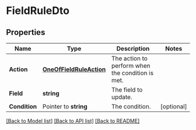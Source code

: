# FieldRuleDto

## Properties

Name | Type | Description | Notes
------------ | ------------- | ------------- | -------------
**Action** | [**OneOfFieldRuleAction**](oneOf&lt;FieldRuleAction&gt;.md) | The action to perform when the condition is met. | 
**Field** | **string** | The field to update. | 
**Condition** | Pointer to **string** | The condition. | [optional] 

[[Back to Model list]](../README.md#documentation-for-models) [[Back to API list]](../README.md#documentation-for-api-endpoints) [[Back to README]](../README.md)


